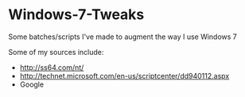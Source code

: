 Windows-7-Tweaks
================

Some batches/scripts I've made to augment the way I use Windows 7

Some of my sources include:
- http://ss64.com/nt/
- http://technet.microsoft.com/en-us/scriptcenter/dd940112.aspx
- Google
